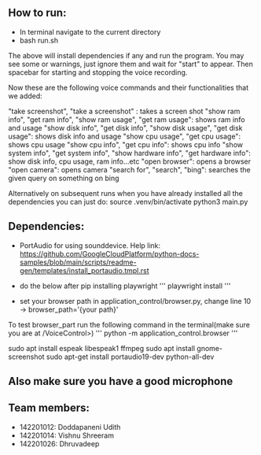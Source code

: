 ## How to run:

- In terminal navigate to the current directory
- bash run.sh

The above will install dependencies if any and run the program.
You may see some or warnings, just ignore them and wait for "start" to appear.
Then spacebar for starting and stopping the voice recording.


Now these are the following voice commands and their functionalities that we added:

"take screenshot", "take a screenshot" : takes a screen shot
"show ram info", "get ram info", "show ram usage", "get ram usage": shows ram info and usage
"show disk info", "get disk info", "show disk usage", "get disk usage": shows disk info and usage
"show cpu usage", "get cpu usage": shows cpu usage
"show cpu info", "get cpu info": shows cpu info
"show system info", "get system info", "show hardware info", "get hardware info": show disk info, cpu usage, ram info...etc
"open browser": opens a browser
"open camera": opens camera
"search for", "search", "bing": searches the given query on something on bing

Alternatively on subsequent runs when you have already installed all the dependencies you can just do:
source .venv/bin/activate
python3 main.py

## Dependencies:

- PortAudio for using sounddevice. Help link: https://github.com/GoogleCloudPlatform/python-docs-samples/blob/main/scripts/readme-gen/templates/install_portaudio.tmpl.rst

- do the below after pip installing playwright
'''
playwright install
'''
- set your browser path in application_control/browser.py, change line 10 -> browser_path='{your path}'

To test browser_part
 run the following command in the terminal(make sure you are at /VoiceControl>)
'''
python -m application_control.browser
'''

sudo apt install espeak libespeak1 ffmpeg
sudo apt install gnome-screenshot
sudo apt-get install portaudio19-dev python-all-dev
## Also make sure you have a good microphone

## Team members:
- 142201012: Doddapaneni Udith
- 142201014: Vishnu Shreeram
- 142201026: Dhruvadeep